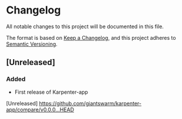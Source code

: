 # Changelog

All notable changes to this project will be documented in this file.

The format is based on [Keep a Changelog](https://keepachangelog.com/en/1.0.0/),
and this project adheres to [Semantic Versioning](https://semver.org/spec/v2.0.0.html).

## [Unreleased]

### Added

- First release of Karpenter-app

[Unreleased] https://github.com/giantswarm/karpenter-app/compare/v0.0.0...HEAD

